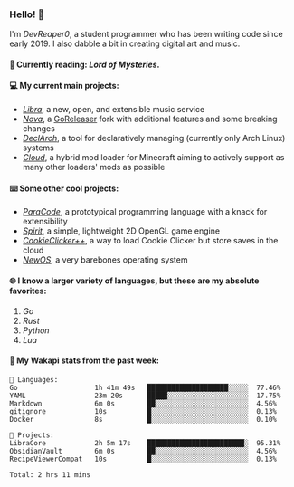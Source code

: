 ### Hello! 👋

I'm _DevReaper0_, a student programmer who has been writing code since early 2019. I also dabble a bit in creating digital art and music.

#### 📖 Currently reading: *Lord of Mysteries*.

#### 💻 My current main projects:

-   _[Libra](https://github.com/LibraMusic)_, a new, open, and extensible music service
-   _[Nova](https://github.com/LibraMusic/Nova)_, a [GoReleaser](https://github.com/goreleaser/goreleaser) fork with additional features and some breaking changes
-   _[DeclArch](https://github.com/DevReaper0/declarch)_, a tool for declaratively managing (currently only Arch Linux) systems
-   _[Cloud](https://github.com/CloudLoaderMC/CloudLoader)_, a hybrid mod loader for Minecraft aiming to actively support as many other loaders' mods as possible

#### ⌨️ Some other cool projects:

-   _[ParaCode](https://github.com/ParaCodeLang/ParaCode)_, a prototypical programming language with a knack for extensibility
-   _[Spirit](https://gitlab.com/DevReaper0/SpiritEngine)_, a simple, lightweight 2D OpenGL game engine
-   _[CookieClicker++](https://github.com/DevReaper0/CookieClickerPlusPlus)_, a way to load Cookie Clicker but store saves in the cloud
-   _[NewOS](https://github.com/DevReaper0/NewOS)_, a very barebones operating system

#### 🌐 I know a larger variety of languages, but these are my absolute favorites:

1. _Go_
2. _Rust_
3. _Python_
4. _Lua_

#### 📡 My Wakapi stats from the past week:

```text
💾 Languages:
Go                   1h 41m 49s   ████████████████████░░░░░  77.46%
YAML                 23m 20s      █████░░░░░░░░░░░░░░░░░░░░  17.75%
Markdown             6m 0s        ██░░░░░░░░░░░░░░░░░░░░░░░  4.56%
gitignore            10s          █░░░░░░░░░░░░░░░░░░░░░░░░  0.13%
Docker               8s           █░░░░░░░░░░░░░░░░░░░░░░░░  0.10%

💼 Projects:
LibraCore            2h 5m 17s    ████████████████████████░  95.31%
ObsidianVault        6m 0s        ██░░░░░░░░░░░░░░░░░░░░░░░  4.56%
RecipeViewerCompat   10s          █░░░░░░░░░░░░░░░░░░░░░░░░  0.13%

Total: 2 hrs 11 mins
```
